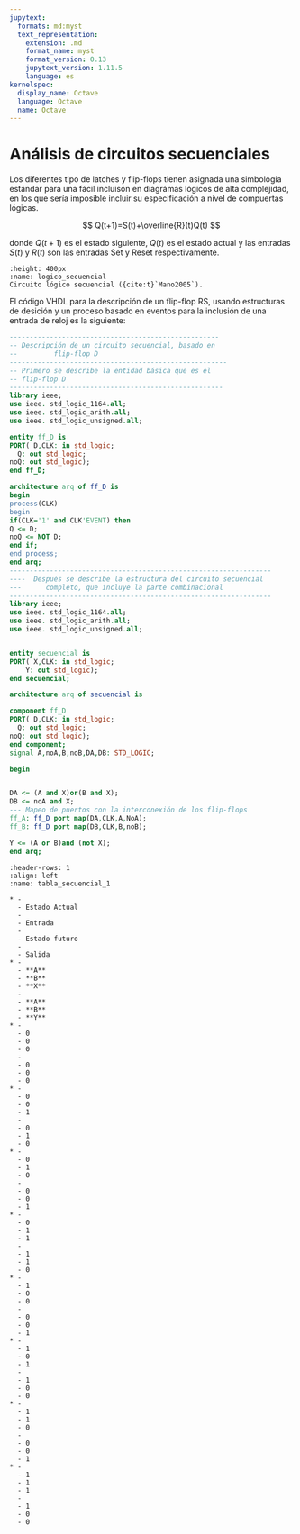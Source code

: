```yaml
---
jupytext:
  formats: md:myst
  text_representation:
    extension: .md
    format_name: myst
    format_version: 0.13
    jupytext_version: 1.11.5
    language: es
kernelspec:
  display_name: Octave
  language: Octave
  name: Octave
---
```


# Análisis de circuitos secuenciales

Los diferentes tipo de latches y flip-flops tienen asignada una simbología estándar para una fácil incluisón en diagrámas lógicos de alta complejidad, en los que sería imposible incluir su especificación a nivel de compuertas lógicas. 


$$
Q(t+1)=S(t)+\overline{R}(t)Q(t)
$$

donde $Q(t+1)$ es el estado siguiente, $Q(t)$ es el estado actual y las entradas $S(t)$ y $R(t)$ son las entradas Set y Reset respectivamente. 

```{figure} /images/secuencial_1.png
:height: 400px
:name: logico_secuencial
Circuito lógico secuencial ({cite:t}`Mano2005`).
```

El código VHDL para la descripción de un flip-flop RS, usando estructuras de desición y un proceso basado en eventos para la inclusión de una entrada de reloj es la siguiente:

```VHDL
----------------------------------------------------
-- Descripción de un circuito secuencial, basado en 
--         flip-flop D
------------------------------------------------------
-- Primero se describe la entidad básica que es el 
-- flip-flop D
-----------------------------------------------------
library ieee;
use ieee. std_logic_1164.all;
use ieee. std_logic_arith.all;
use ieee. std_logic_unsigned.all;

entity ff_D is
PORT( D,CLK: in std_logic;
  Q: out std_logic;
noQ: out std_logic);
end ff_D;

architecture arq of ff_D is
begin
process(CLK)
begin
if(CLK='1' and CLK'EVENT) then
Q <= D;
noQ <= NOT D; 
end if;
end process;
end arq;
-----------------------------------------------------------------
----  Después se describe la estructura del circuito secuencial
---      completo, que incluye la parte combinacional
-----------------------------------------------------------------
library ieee;
use ieee. std_logic_1164.all;
use ieee. std_logic_arith.all;
use ieee. std_logic_unsigned.all;


entity secuencial is
PORT( X,CLK: in std_logic;
    Y: out std_logic);
end secuencial;

architecture arq of secuencial is

component ff_D
PORT( D,CLK: in std_logic;
  Q: out std_logic;
noQ: out std_logic);
end component;
signal A,noA,B,noB,DA,DB: STD_LOGIC;

begin


DA <= (A and X)or(B and X);
DB <= noA and X;
--- Mapeo de puertos con la interconexión de los flip-flops 
ff_A: ff_D port map(DA,CLK,A,NoA);
ff_B: ff_D port map(DB,CLK,B,noB);

Y <= (A or B)and (not X);
end arq;


````


```{list-table} Tabla de verdad del latch RS
:header-rows: 1
:align: left
:name: tabla_secuencial_1

* -
  - Estado Actual
  -
  - Entrada
  -
  - Estado futuro
  -
  - Salida
* -
  - **A**
  - **B**
  - **X**
  -
  - **A**
  - **B**
  - **Y**
* -
  - 0
  - 0
  - 0
  -
  - 0
  - 0
  - 0
* -
  - 0
  - 0
  - 1
  -
  - 0
  - 1
  - 0
* -
  - 0
  - 1
  - 0
  -
  - 0
  - 0
  - 1
* -
  - 0
  - 1
  - 1
  -
  - 1
  - 1
  - 0
* -
  - 1
  - 0
  - 0
  -
  - 0
  - 0
  - 1  
* -
  - 1
  - 0
  - 1
  -
  - 1
  - 0
  - 0
* -
  - 1
  - 1
  - 0
  -
  - 0
  - 0
  - 1
* -
  - 1
  - 1
  - 1
  -
  - 1
  - 0
  - 0  
```

